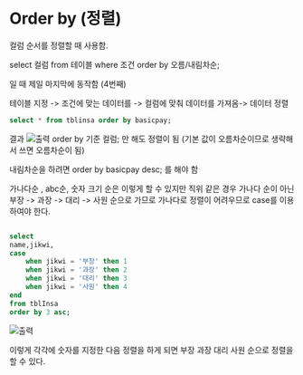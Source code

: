 # Order by (정렬)

컬럼 순서를 정렬할 때 사용함.  

select 컬럼
from 테이블
where 조건
order by 오름/내림차순;

일 때 제일 마지막에 동작함 (4번째)  

테이블 지정 -> 조건에 맞는 데이터를 -> 컬럼에 맞춰 데이터를 가져옴-> 데이터 정렬  

```sql
select * from tblinsa order by basicpay;
```

결과
![출력](https://github.com/juniel1299/juniel1299.github.io/assets/62318700/a365912f-3936-4d9e-b07d-31fd21d5d654)
order by 기준 컬럼; 만 해도 정렬이 됨 (기본 값이 오름차순이므로 생략해서 쓰면 오름차순이 됨)  

내림차순을 하려면 order by basicpay desc; 를 해야 함   

가나다순 , abc순, 숫자 크기 순은 이렇게 할 수 있지만 직위 같은 경우 가나다 순이 아닌 부장 -> 과장 -> 대리 -> 사원 순으로 가므로 가나다로 정렬이 어려우므로 case를 이용하여야 한다.  


```sql

select
name,jikwi,
case
    when jikwi = '부장' then 1
    when jikwi = '과장' then 2
    when jikwi = '대리' then 3
    when jikwi = '사원' then 4
end 
from tblInsa
order by 3 asc;
```

![출력](https://github.com/juniel1299/juniel1299.github.io/assets/62318700/6209200e-5845-4e9f-9fe2-eae00173d4b5)

이렇게 각각에 숫자를 지정한 다음 정렬을 하게 되면 부장 과장 대리 사원 순으로 정렬을 할 수 있다.  